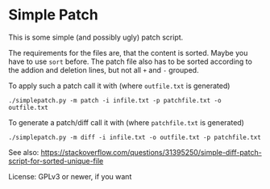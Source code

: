 # Simple Patch

This is some simple (and possibly ugly) patch script.

The requirements for the files are, that the content is sorted. Maybe you have to use `sort` before. The patch file also has to be sorted according to the addion and deletion lines, but not all `+` and `-` grouped.

To apply such a patch call it with (where `outfile.txt` is generated)

    ./simplepatch.py -m patch -i infile.txt -p patchfile.txt -o outfile.txt

To generate a patch/diff call it with (where `patchfile.txt` is generated)

    ./simplepatch.py -m diff -i infile.txt -o outfile.txt -p patchfile.txt

See also: https://stackoverflow.com/questions/31395250/simple-diff-patch-script-for-sorted-unique-file

License: GPLv3 or newer, if you want
